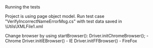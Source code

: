 Running the tests

Project is using page object model.
Run test case "VerifyIncorrectNameErrorMsg.cs" with test data saved in \Utils\XMLFile1.xml

Change browser by using startBrowser():
Driver.initChromeBrowser(); - Chrome
Driver.initIEBrowser() - IE
Driver.initFFBrowser() - FireFox